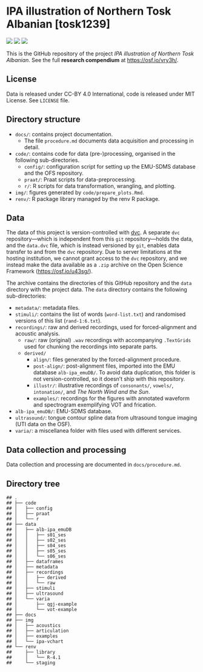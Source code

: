 IPA illustration of Northern Tosk Albanian \[tosk1239\]
================

![](https://img.shields.io/badge/version-v2.0.9000-green.svg)
![](https://img.shields.io/badge/version-2021--11--19-blue.svg)
[![](https://img.shields.io/badge/doi-10.17605/OSF.IO/VRY3H-yellow.svg)](https://doi.org/10.17605/OSF.IO/VRY3H)

This is the GitHub repository of the project *IPA illustration of
Northern Tosk Albanian*. See the full **research compendium** at
<https://osf.io/vry3h/>.

## License

Data is released under CC-BY 4.0 International, code is released under
MIT License. See `LICENSE` file.

## Directory structure

-   `docs/`: contains project documentation.
    -   The file `procedure.md` documents data acquisition and
        processing in detail.
-   `code/`: contains code for data (pre-)processing, organised in the
    following sub-directories.
    -   `config/`: configuration script for setting up the EMU-SDMS
        database and the OFS repository.
    -   `praat/`: Praat scripts for data-preprocessing.
    -   `r/`: R scripts for data transformation, wrangling, and
        plotting.
-   `img/`: figures generated by `code/prepare_plots.Rmd`.
-   `renv/`: R package library managed by the renv R package.

## Data

The data of this project is version-controlled with
[dvc](https://dvc.org). A separate `dvc` repository—which is independent
from this `git` repository—holds the data, and the `data.dvc` file,
which is instead versioned by `git`, enables data transfer to and from
the `dvc` repository. Due to server limitations at the hosting
institution, we cannot grant access to the `dvc` repository, and we
instead make the data available as a `.zip` archive on the Open Science
Framework (<https://osf.io/u43sg/>).

The archive contains the directories of this GitHub repository and the
`data` directory with the project data. The `data` directory contains
the following sub-directories:

-   `metadata/`: metadata files.
-   `stimuli/`: contains the list of words (`word-list.txt`) and
    randomised versions of this list (`rand-1:6.txt`).
-   `recordings/`: raw and derived recordings, used for forced-alignment
    and acoustic analysis.
    -   `raw/`: raw (original) `.wav` recordings with accompanying
        `.TextGrids` used for chunking the recordings into separate
        parts.
    -   `derived/`
        -   `align/`: files generated by the forced-alignment procedure.
        -   `post-align/`: post-alignment files, imported into the EMU
            database `alb-ipa_emuDB/`. To avoid data duplication, this
            folder is not version-controlled, so it doesn’t ship with
            this repository.
        -   `illustr/`: illustrative recordings of `consonants/`,
            `vowels/`, `intonation/`, and *The North Wind and the Sun*.
        -   `examples/`: recordings for the figures with annotated
            waveform and spectrogram exemplifying VOT and frication.
-   `alb-ipa_emuDB/`: EMU-SDMS database.
-   `ultrasound/`: tongue contour spline data from ultrasound tongue
    imaging (UTI data on the OSF).
-   `varia/`: a miscellanea folder with files used with different
    services.

## Data collection and processing

Data collection and processing are documented in `docs/procedure.md`.

## Directory tree

    ## .
    ## ├── code
    ## │   ├── config
    ## │   ├── praat
    ## │   └── r
    ## ├── data
    ## │   ├── alb-ipa_emuDB
    ## │   │   ├── s01_ses
    ## │   │   ├── s02_ses
    ## │   │   ├── s04_ses
    ## │   │   ├── s05_ses
    ## │   │   └── s06_ses
    ## │   ├── dataframes
    ## │   ├── metadata
    ## │   ├── recordings
    ## │   │   ├── derived
    ## │   │   └── raw
    ## │   ├── stimuli
    ## │   ├── ultrasound
    ## │   └── varia
    ## │       ├── qgj-example
    ## │       └── vot-example
    ## ├── docs
    ## ├── img
    ## │   ├── acoustics
    ## │   ├── articulation
    ## │   ├── examples
    ## │   └── ipa-vchart
    ## └── renv
    ##     ├── library
    ##     │   └── R-4.1
    ##     └── staging

